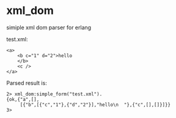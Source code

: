 xml_dom
=======

simiple xml dom parser for erlang

test.xml:

    <a>
        <b c="1" d="2">hello
        </b>
        <c />
    </a>

Parsed result is:

    2> xml_dom:simple_form("test.xml").
    {ok,{"a",[],
         [{"b",[{"c","1"},{"d","2"}],"hello\n  "},{"c",[],[]}]}}
    3>
